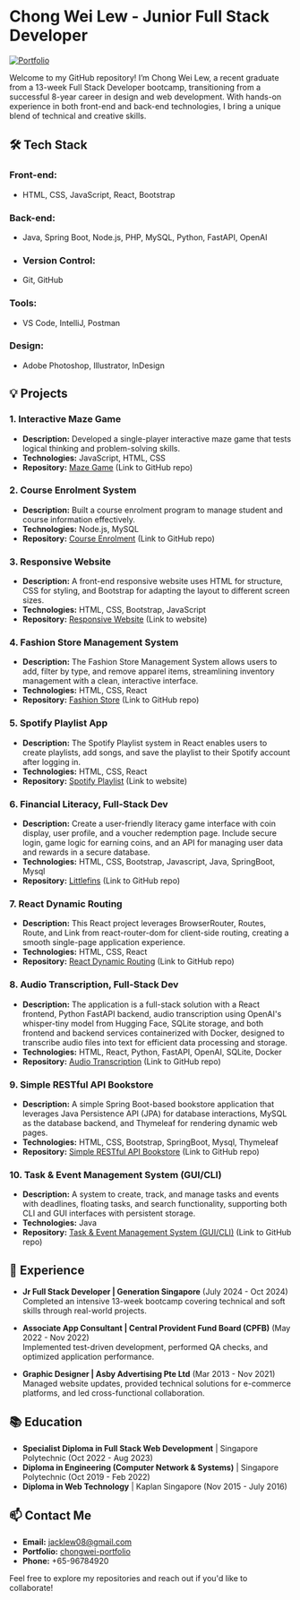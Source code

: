 # Chong Wei Lew - Junior Full Stack Developer

[![Portfolio](https://img.shields.io/badge/Portfolio-View-blue)](https://chongwei-fsd.github.io/portfolio/)

Welcome to my GitHub repository! I’m Chong Wei Lew, a recent graduate from a 13-week Full Stack Developer bootcamp, transitioning from a successful 8-year career in design and web development. With hands-on experience in both front-end and back-end technologies, I bring a unique blend of technical and creative skills. 

## 🛠 Tech Stack

### Front-end:
- HTML, CSS, JavaScript, React, Bootstrap

### Back-end:
- Java, Spring Boot, Node.js, PHP, MySQL, Python, FastAPI, OpenAI

- ### Version Control:
- Git, GitHub

### Tools:
- VS Code, IntelliJ, Postman

### Design:
- Adobe Photoshop, Illustrator, InDesign

## 💡 Projects

### 1. Interactive Maze Game
- **Description:** Developed a single-player interactive maze game that tests logical thinking and problem-solving skills.
- **Technologies:** JavaScript, HTML, CSS
- **Repository:** [Maze Game](https://github.com/chongwei-fsd/findthehat) (Link to GitHub repo)

### 2. Course Enrolment System
- **Description:** Built a course enrolment program to manage student and course information effectively.
- **Technologies:** Node.js, MySQL
- **Repository:** [Course Enrolment](https://github.com/chongwei-fsd/course_enrolment_prog) (Link to GitHub repo)

### 3. Responsive Website
- **Description:**  A front-end responsive website uses HTML for structure, CSS for styling, and Bootstrap for adapting the layout to different screen sizes. 
- **Technologies:** HTML, CSS, Bootstrap, JavaScript
- **Repository:** [Responsive Website](https://chongwei-fsd.github.io/ufashion/) (Link to website)

### 4. Fashion Store Management System
- **Description:**  The Fashion Store Management System allows users to add, filter by type, and remove apparel items, streamlining inventory management with a clean, interactive interface.
- **Technologies:** HTML, CSS, React
- **Repository:** [Fashion Store](https://github.com/chongwei-fsd/fashion_store_management_system/tree/main) (Link to GitHub repo)

### 5. Spotify Playlist App
- **Description:**  The Spotify Playlist system in React enables users to create playlists, add songs, and save the playlist to their Spotify account after logging in.
- **Technologies:** HTML, CSS, React
- **Repository:** [Spotify Playlist](https://cwspotify.surge.sh/) (Link to website)
  
### 6. Financial Literacy, Full-Stack Dev
- **Description:**  Create a user-friendly literacy game interface with coin display, user profile, and a voucher redemption page. Include secure login, game logic for earning coins, and an API for managing user data and rewards in a secure database.
- **Technologies:** HTML, CSS, Bootstrap, Javascript, Java, SpringBoot, Mysql
- **Repository:** [Littlefins](https://github.com/chongwei-fsd/littlefins) (Link to GitHub repo)

### 7. React Dynamic Routing
- **Description:**  This React project leverages BrowserRouter, Routes, Route, and Link from react-router-dom for client-side routing, creating a smooth single-page application experience.
- **Technologies:** HTML, CSS, React
- **Repository:** [React Dynamic Routing](https://github.com/chongwei-fsd/react-dynamic-routing) (Link to GitHub repo)
  
### 8. Audio Transcription, Full-Stack Dev
- **Description:**  The application is a full-stack solution with a React frontend, Python FastAPI backend, audio transcription using OpenAI's whisper-tiny model from Hugging Face, SQLite storage, and both frontend and backend services containerized with Docker, designed to transcribe audio files into text for efficient data processing and storage.
- **Technologies:** HTML, React, Python, FastAPI, OpenAI, SQLite, Docker
- **Repository:** [Audio Transcription](https://github.com/chongwei-fsd/audio-transcription) (Link to GitHub repo)
  
### 9. Simple RESTful API Bookstore
- **Description:**  A simple Spring Boot-based bookstore application that leverages Java Persistence API (JPA) for database interactions, MySQL as the database backend, and Thymeleaf for rendering dynamic web pages. 
- **Technologies:** HTML, CSS, Bootstrap, SpringBoot, Mysql, Thymeleaf
- **Repository:** [Simple RESTful API Bookstore](https://github.com/chongwei-fsd/bookstore) (Link to GitHub repo)
  
### 10. Task & Event Management System (GUI/CLI)
- **Description:**  A system to create, track, and manage tasks and events with deadlines, floating tasks, and search functionality, supporting both CLI and GUI interfaces with persistent storage.
- **Technologies:** Java
- **Repository:** [Task & Event Management System (GUI/CLI)](https://github.com/chongwei-fsd/Java_Todo_List_GUI) (Link to GitHub repo)


## 🚀 Experience

- **Jr Full Stack Developer | Generation Singapore** (July 2024 - Oct 2024)  
  Completed an intensive 13-week bootcamp covering technical and soft skills through real-world projects.

- **Associate App Consultant | Central Provident Fund Board (CPFB)** (May 2022 - Nov 2022)  
  Implemented test-driven development, performed QA checks, and optimized application performance.

- **Graphic Designer | Asby Advertising Pte Ltd** (Mar 2013 - Nov 2021)  
  Managed website updates, provided technical solutions for e-commerce platforms, and led cross-functional collaboration.


## 📚 Education
- **Specialist Diploma in Full Stack Web Development** | Singapore Polytechnic (Oct 2022 - Aug 2023)
- **Diploma in Engineering (Computer Network & Systems)** | Singapore Polytechnic (Oct 2019 - Feb 2022)
- **Diploma in Web Technology** | Kaplan Singapore (Nov 2015 - July 2016)

## 📫 Contact Me
- **Email:** jacklew08@gmail.com
- **Portfolio:** [chongwei-portfolio](https://lewchongwei.netlify.app/)
- **Phone:** +65-96784920

Feel free to explore my repositories and reach out if you'd like to collaborate!
